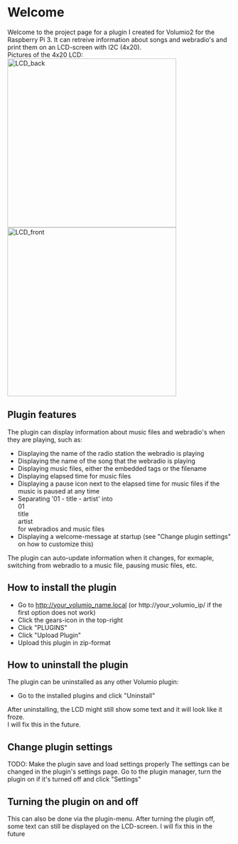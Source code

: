 # Welcome

Welcome to the project page for a plugin I created for Volumio2 for the Raspberry Pi 3.
It can retreive information about songs and webradio's and print them on an LCD-screen with I2C (4x20).<br>Pictures of the 4x20 LCD:<br>
<img width="380px" src='https://www.raspberrypi-spy.co.uk/wp-content/uploads/2015/04/i2c_backpack_02-1024x597.jpg' alt='LCD_back'><br>
<img width="380px" src='http://domoticx.com/wp-content/uploads/YM2004A-LCD-Display-2x20-4x20.jpg' alt="LCD_front">

## Plugin features

The plugin can display information about music files and webradio's when they are playing, such as:
  - Displaying the name of the radio station the webradio is playing
  - Displaying the name of the song that the webradio is playing
  - Displaying music files, either the embedded tags or the filename
  - Displaying elapsed time for music files
  - Displaying a pause icon next to the elapsed time for music files if the music is paused at any time
  - Separating '01 - title - artist' into<br>01<br>title<br>artist<br>for webradios and music files
  - Displaying a welcome-message at startup (see "Change plugin settings" on how to customize this)

The plugin can auto-update information when it changes, for exmaple, switching from webradio to a music file, pausing music files, etc.

## How to install the plugin
- Go to http://your_volumio_name.local (or http://your_volumio_ip/ if the first option does not work)
- Click the gears-icon in the top-right
- Click "PLUGINS"
- Click "Upload Plugin"
- Upload this plugin in zip-format

## How to uninstall the plugin
The plugin can be uninstalled as any other Volumio plugin:
- Go to the installed plugins and click "Uninstall"

After uninstalling, the LCD might still show some text and it will look like it froze.<br>I will fix this in the future.

## Change plugin settings

TODO: Make the plugin save and load settings properly
The settings can be changed in the plugin's settings page. Go to the plugin manager, turn the plugin on if it's turned off and click "Settings"

## Turning the plugin on and off

This can also be done via the plugin-menu. After turning the plugin off, some text can still be displayed on the LCD-screen. I will fix this in the future
